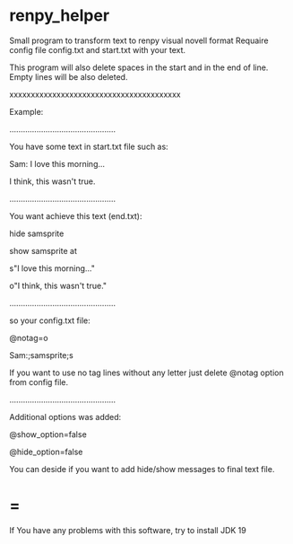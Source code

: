 # renpy_helper
Small program to transform text to renpy visual novell format
Requaire config file config.txt and start.txt with your text.

This program will also delete spaces in the start and in the end of line. Empty lines will be also deleted.

xxxxxxxxxxxxxxxxxxxxxxxxxxxxxxxxxxxxxxxx

Example:

...............................................

You have some text in start.txt file such as:


Sam: I love this morning... 

I think, this wasn't true.

...............................................

You want achieve this text (end.txt):


hide samsprite

show samsprite at

s"I love this morning..."

o"I think, this wasn't true."

...............................................

so your config.txt file:


@notag=o 

Sam:;samsprite;s

If you want to use no tag lines without any letter just delete @notag option from config file.

...............................................

Additional options was added:


@show_option=false

@hide_option=false

You can deside if you want to add hide/show messages to final text file.  

=
=
If You have any problems with this software, try to install JDK 19
